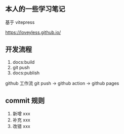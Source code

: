 ## 本人的一些学习笔记

基于 vitepress

https://loveyless.github.io/

## 开发流程

1. docs:build
2. git push
3. docs:publish

github 工作流
git push -> github action -> github pages

## commit 规则

1. 新增 xxx
2. 补充 xxx
3. 改错 xxx
